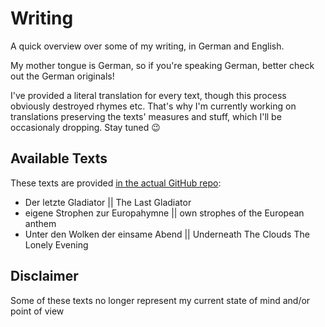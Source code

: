 # Writing
A quick overview over some of my writing, in German and English.

My mother tongue is German, so if you're speaking German, better check out the German originals! 

I've provided a literal translation for every text, though this process obviously destroyed rhymes etc. That's why I'm currently working on translations preserving the texts' measures and stuff, which I'll be occasionaly dropping. Stay tuned 😉

## Available Texts
These texts are provided [in the actual GitHub repo](https://github.com/NinaTolfersheimer/writing):
- Der letzte Gladiator || The Last Gladiator
- eigene Strophen zur Europahymne || own strophes of the European anthem
- Unter den Wolken der einsame Abend || Underneath The Clouds The Lonely Evening

## Disclaimer
Some of these texts no longer represent my current state of mind and/or point of view
